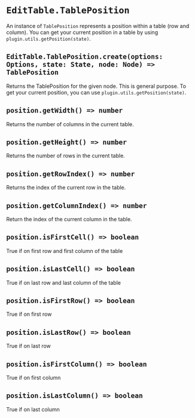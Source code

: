 # `EditTable.TablePosition`

An instance of `TablePosition` represents a position within a table (row and column).
You can get your current position in a table by using `plugin.utils.getPosition(state)`.

## `EditTable.TablePosition.create(options: Options, state: State, node: Node) => TablePosition`

Returns the TablePosition for the given node. This is general purpose. To get your current position, you can use `plugin.utils.getPosition(state)`.

## `position.getWidth() => number`

Returns the number of columns in the current table.

## `position.getHeight() => number`

Returns the number of rows in the current table.

## `position.getRowIndex() => number`

Returns the index of the current row in the table.

## `position.getColumnIndex() => number`

Return the index of the current column in the table.

## `position.isFirstCell() => boolean`

True if on first row and first column of the table

## `position.isLastCell() => boolean`

True if on last row and last column of the table

## `position.isFirstRow() => boolean`

True if on first row

## `position.isLastRow() => boolean`

True if on last row

## `position.isFirstColumn() => boolean`

True if on first column

## `position.isLastColumn() => boolean`

True if on last column
